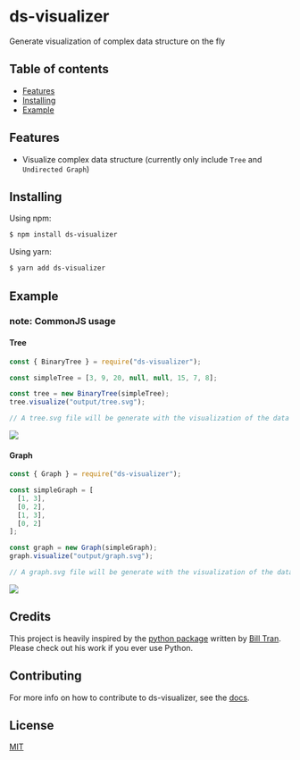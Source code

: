 # ds-visualizer

Generate visualization of complex data structure on the fly

## Table of contents
- [Features](#features)
- [Installing](#installing)
- [Example](#example)

## Features
- Visualize complex data structure (currently only include `Tree` and `Undirected Graph`)

## Installing
Using npm:
```bash
$ npm install ds-visualizer
```

Using yarn:
```bash
$ yarn add ds-visualizer
```

## Example

### note: CommonJS usage
#### Tree
```js
const { BinaryTree } = require("ds-visualizer");

const simpleTree = [3, 9, 20, null, null, 15, 7, 8];

const tree = new BinaryTree(simpleTree);
tree.visualize("output/tree.svg");

// A tree.svg file will be generate with the visualization of the data structure
```
<img src="https://gist.githubusercontent.com/dangchinh25/0fe5ef3101daca1701084fb3af597f19/raw/39ebdc504d7170680c749b1d30a2363078ff2591/tree.svg">

#### Graph
```js
const { Graph } = require("ds-visualizer");

const simpleGraph = [
  [1, 3],
  [0, 2],
  [1, 3],
  [0, 2]
];

const graph = new Graph(simpleGraph);
graph.visualize("output/graph.svg");

// A graph.svg file will be generate with the visualization of the data structure
```
<img src="https://gist.githubusercontent.com/dangchinh25/0fe5ef3101daca1701084fb3af597f19/raw/b994638bff8b2b0a13777e8b2f15b07b08666bfa/graph.svg">

## Credits
This project is heavily inspired by the [python package](https://pypi.org/project/dsplot/) written by [Bill Tran](https://github.com/billtrn). Please check out his work if you ever use Python.

## Contributing

For more info on how to contribute to ds-visualizer, see the [docs](./CONTRIBUTING.md).

## License
[MIT](LICENSE)